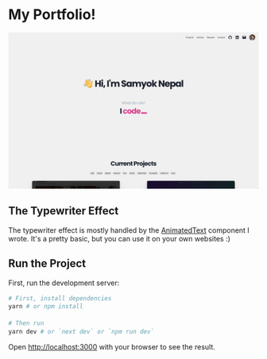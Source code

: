 # My Portfolio!

![A portfolio preview](./portfolio.png "My Portfolio")

## The Typewriter Effect
The typewriter effect is mostly handled by the [AnimatedText](./components/animatedText.js) component I wrote. 
It's a pretty basic, but you can use it on your own websites :)


## Run the Project
First, run the development server:

```bash
# First, install dependencies
yarn # or npm install

# Then run
yarn dev # or `next dev` or `npm run dev`
```

Open [http://localhost:3000](http://localhost:3000) with your browser to see the result.
